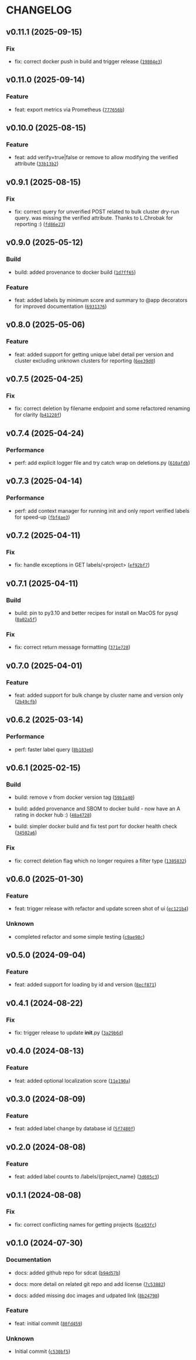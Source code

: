 # CHANGELOG



## v0.11.1 (2025-09-15)

### Fix

* fix: correct docker push in build and trigger release ([`19804e3`](https://github.com/mbari-org/fastapi-tator/commit/19804e38b4e5d20a9002c000e69882dcf1cd51db))


## v0.11.0 (2025-09-14)

### Feature

* feat: export metrics via Prometheus ([`777656b`](https://github.com/mbari-org/fastapi-tator/commit/777656bcb0242d3b2c1bef56f22afd806265fb22))


## v0.10.0 (2025-08-15)

### Feature

* feat: add verify=true|false or remove to allow modifying the verified attribute ([`33b13b2`](https://github.com/mbari-org/fastapi-tator/commit/33b13b2c3d7b98572acda40a5e528bff02c4eb43))


## v0.9.1 (2025-08-15)

### Fix

* fix: correct query for unverified POST related to bulk cluster dry-run query. was missing the verified attribute. Thanks to L.Chrobak for reporting :) ([`fd86e23`](https://github.com/mbari-org/fastapi-tator/commit/fd86e2392b0f4105f689111e924acfe6d606f30d))


## v0.9.0 (2025-05-12)

### Build

* build: added provenance to docker build ([`1d7ff65`](https://github.com/mbari-org/fastapi-tator/commit/1d7ff6554793200b12b50614853363048eb1f24f))

### Feature

* feat: added labels by minimum score and summary to @app decorators for improved documentation ([`6931376`](https://github.com/mbari-org/fastapi-tator/commit/6931376896f041cdb5e2c87dba5ce52e602db29c))


## v0.8.0 (2025-05-06)

### Feature

* feat: added support for getting unique label detail per version and cluster excluding unknown clusters for reporting ([`6ee39d0`](https://github.com/mbari-org/fastapi-tator/commit/6ee39d0a1cf2331a9d2bd8dec7103740bd153cbf))


## v0.7.5 (2025-04-25)

### Fix

* fix: correct deletion by filename endpoint and some refactored renaming for clarity ([`b41228f`](https://github.com/mbari-org/fastapi-tator/commit/b41228f4d4b9fdb35b389b3bd7dc194084ddb943))


## v0.7.4 (2025-04-24)

### Performance

* perf: add explicit logger file and try catch wrap on deletions.py ([`610afdb`](https://github.com/mbari-org/fastapi-tator/commit/610afdb4a00f5968401ee5b7c043e63c8e692d60))


## v0.7.3 (2025-04-14)

### Performance

* perf: add context manager for running init and only report verified labels for speed-up ([`fbf4ae3`](https://github.com/mbari-org/fastapi-tator/commit/fbf4ae392a7bb223cd58a42ddcfdadc601467064))


## v0.7.2 (2025-04-11)

### Fix

* fix: handle exceptions in GET labels/&lt;project&gt; ([`ef92bf7`](https://github.com/mbari-org/fastapi-tator/commit/ef92bf75996241c20a85380eb9862674435a0ba0))


## v0.7.1 (2025-04-11)

### Build

* build: pin to py3.10 and better recipes for install on MacOS for pysql ([`0a02a5f`](https://github.com/mbari-org/fastapi-tator/commit/0a02a5fabab4fb25f568707665579bd1da325eb7))

### Fix

* fix: correct return message formatting ([`371e728`](https://github.com/mbari-org/fastapi-tator/commit/371e728bb85065e8099a31f3af4732d11d08ccdb))


## v0.7.0 (2025-04-01)

### Feature

* feat: added support for bulk change by cluster name and version only ([`2b49cfb`](https://github.com/mbari-org/fastapi-tator/commit/2b49cfb5f9cf4ed0a326effb9cdadf362732897d))


## v0.6.2 (2025-03-14)

### Performance

* perf: faster label query ([`8b183e6`](https://github.com/mbari-org/fastapi-tator/commit/8b183e67e12eecb8a6371453e6ede6d6bbd58648))


## v0.6.1 (2025-02-15)

### Build

* build: remove v from docker version tag ([`59b1a40`](https://github.com/mbari-org/fastapi-tator/commit/59b1a40f1f9aeefea3266e90b8461db30ca9faa7))

* build: added provenance and SBOM to docker build  - now have an A rating in docker hub :) ([`48a4728`](https://github.com/mbari-org/fastapi-tator/commit/48a4728edd31d87b1cf2c803cc9a41036b6d5914))

* build: simpler docker build and fix test port for docker health check ([`34502a6`](https://github.com/mbari-org/fastapi-tator/commit/34502a63b42c578478f3d95b7072953a52df27ec))

### Fix

* fix: correct deletion flag which no longer requires a filter type ([`1385832`](https://github.com/mbari-org/fastapi-tator/commit/1385832d6fc8e19d32bd5b9f204e36e1324de9b4))


## v0.6.0 (2025-01-30)

### Feature

* feat: trigger release with refactor and update screen shot of ui ([`ec121b4`](https://github.com/mbari-org/fastapi-tator/commit/ec121b48b06dc18a7674c24fa801f448dce72b49))

### Unknown

* completed refactor and some simple testing ([`c9ae98c`](https://github.com/mbari-org/fastapi-tator/commit/c9ae98cf18ba461e2aee65dfe93f6eb8d624c39a))


## v0.5.0 (2024-09-04)

### Feature

* feat: added support for loading by id and version ([`8ecf871`](https://github.com/mbari-org/fastapi-tator/commit/8ecf871ce34a3d5c0a0c28764d2eb7778625ee07))


## v0.4.1 (2024-08-22)

### Fix

* fix: trigger release to update __init__.py ([`3a29b6d`](https://github.com/mbari-org/fastapi-tator/commit/3a29b6d1c9be805d9ca65feca84b7f467ed5d5e3))


## v0.4.0 (2024-08-13)

### Feature

* feat: added optional localization score ([`11e190a`](https://github.com/mbari-org/fastapi-tator/commit/11e190a4ed91e09e0723d1a3b42ed51460e940b6))


## v0.3.0 (2024-08-09)

### Feature

* feat: added label change by database id ([`5f7480f`](https://github.com/mbari-org/fastapi-tator/commit/5f7480f66d12b94811a064131ccd4152ac722b12))


## v0.2.0 (2024-08-08)

### Feature

* feat: added label counts to /labels/{project_name} ([`3d605c3`](https://github.com/mbari-org/fastapi-tator/commit/3d605c3767b961967da58ad2861d919f6e4c5b6e))


## v0.1.1 (2024-08-08)

### Fix

* fix: correct conflicting names for getting projects ([`6ce93fc`](https://github.com/mbari-org/fastapi-tator/commit/6ce93fc03bf37b93e1ae3aca6c548cf095656562))


## v0.1.0 (2024-07-30)

### Documentation

* docs: added github repo for sdcat ([`b94d57b`](https://github.com/mbari-org/fastapi-tator/commit/b94d57b2224ac46d416e442a54d8e68dd7274063))

* docs: more detail on related git repo and add license ([`7c53882`](https://github.com/mbari-org/fastapi-tator/commit/7c538829fd2c327a38379d552fda9fd1a6768d94))

* docs: added missing doc images and udpated link ([`8b24798`](https://github.com/mbari-org/fastapi-tator/commit/8b24798372c874837902c1e2e27055c16c9072f4))

### Feature

* feat: initial commit ([`80fd459`](https://github.com/mbari-org/fastapi-tator/commit/80fd4594dc340a4d5423fbf6dc95c841b1c0c28e))

### Unknown

* Initial commit ([`c530bf5`](https://github.com/mbari-org/fastapi-tator/commit/c530bf53cf123162582831560f1d99f49ae20760))
